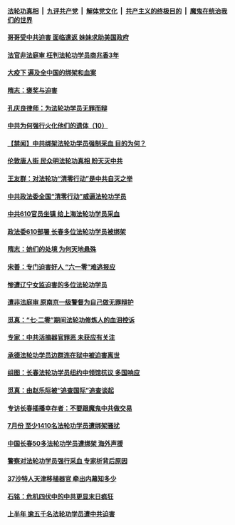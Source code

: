 

####  [法轮功真相](../../../../basic/blob/master/README.md?t=08280402) &nbsp;|&nbsp; [九评共产党](../../../../9ping.md/blob/master/README.md?t=08280402) &nbsp;|&nbsp; [解体党文化](../../../../jtdwh.md/blob/master/README.md?t=08280402)  &nbsp;|&nbsp; [共产主义的终极目的](../../../../gczydzjmd.md/blob/master/README.md?t=08280402) &nbsp;|&nbsp; [魔鬼在统治我们的世界](../../../../mgztzwmdsj.md/blob/master/README.md?t=08280402) 

#### [哥哥受中共迫害 面临遣返 妹妹求助美国政府](../pages/prog424/a102927341.md?t=08280402) 

#### [法官非法庭审 枉判法轮功学员商兆香3年](../pages/prog424/a102926577.md?t=08280402) 

#### [大疫下 遍及全中国的绑架和血案](../pages/prog424/a102926546.md?t=08280402) 

#### [隋志：褒奖与迫害](../pages/prog424/a102926230.md?t=08280402) 

#### [孔庆良律师：为法轮功学员无罪而辩](../pages/prog424/a102925726.md?t=08280402) 

#### [中共为何强行火化他们的遗体（10）](../pages/prog424/a102925710.md?t=08280402) 

#### [【禁闻】中共绑架法轮功学员强制采血 目的为何？](../pages/prog424/a102925441.md?t=08280402) 

#### [伦敦唐人街 民众明法轮功真相 盼天灭中共](../pages/prog424/a102925069.md?t=08280402) 

#### [王友群：对法轮功“清零行动”是中共自灭之举](../pages/prog424/a102925004.md?t=08280402) 

#### [中共政法委全国“清零行动”威逼法轮功学员](../pages/prog424/a102924708.md?t=08280402) 

#### [中共610官员坐镇 给上海法轮功学员采血](../pages/prog424/a102924606.md?t=08280402) 

#### [政法委610部署 长春多位法轮功学员被绑架](../pages/prog424/a102923869.md?t=08280402) 

#### [隋志：她们的处境 为何天地悬殊](../pages/prog424/a102924010.md?t=08280402) 

#### [宋善：专门迫害好人 “六一零”难逃报应](../pages/prog424/a102923987.md?t=08280402) 

#### [惨遭辽宁女监迫害的多位法轮功学员](../pages/prog424/a102923892.md?t=08280402) 

#### [遭非法庭审 原南京一级警督为自己做无罪辩护](../pages/prog424/a102923054.md?t=08280402) 

#### [觅真：“七·二零”期间法轮功修炼人的血泪控诉](../pages/prog424/a102922363.md?t=08280402) 

#### [专家：中共活摘器官罪恶 未获应有关注](../pages/prog424/a102922287.md?t=08280402) 

#### [承德法轮功学员边群连在狱中被迫害离世](../pages/prog424/a102922281.md?t=08280402) 

#### [组图：长春法轮功学员纽约中领馆抗议 多国响应](../pages/prog424/a102921741.md?t=08280402) 

#### [觅真：由赵乐际被“追查国际”追查谈起](../pages/prog424/a102921473.md?t=08280402) 

#### [专访长春插播幸存者：不要跟魔鬼中共做交易](../pages/prog424/a102921406.md?t=08280402) 

#### [7月份 至少1410名法轮功学员遭绑架骚扰](../pages/prog424/a102921351.md?t=08280402) 

#### [中国长春50多法轮功学员遭绑架 海外声援](../pages/prog424/a102920996.md?t=08280402) 

#### [警察对法轮功学员强行采血 专家析背后原因](../pages/prog424/a102920538.md?t=08280402) 

#### [37沙特人天津移植器官 牵出内幕知多少](../pages/prog424/a102920515.md?t=08280402) 

#### [石铭：危机四伏中的中共更显末日疯狂](../pages/prog424/a102919848.md?t=08280402) 

#### [上半年 逾五千名法轮功学员遭中共迫害](../pages/prog424/a102919734.md?t=08280402) 

